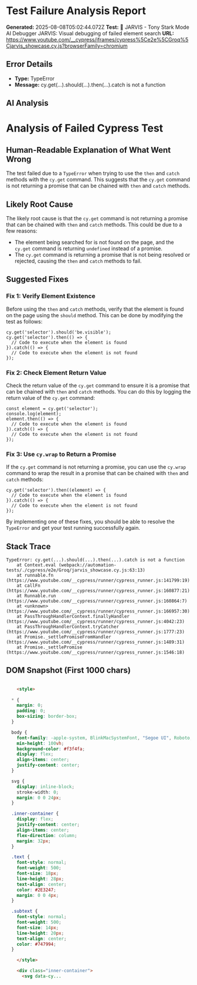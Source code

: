 
# Test Failure Analysis Report

**Generated:** 2025-08-08T05:02:44.072Z
**Test:** 🤖 JARVIS - Tony Stark Mode AI Debugger JARVIS: Visual debugging of failed element search
**URL:** https://www.youtube.com/__cypress/iframes/cypress%5Ce2e%5CGroq%5Cjarvis_showcase.cy.js?browserFamily=chromium

## Error Details
- **Type:** TypeError
- **Message:** cy.get(...).should(...).then(...).catch is not a function

## AI Analysis
# Analysis of Failed Cypress Test

## Human-Readable Explanation of What Went Wrong

The test failed due to a `TypeError` when trying to use the `then` and `catch` methods with the `cy.get` command. This suggests that the `cy.get` command is not returning a promise that can be chained with `then` and `catch` methods.

## Likely Root Cause

The likely root cause is that the `cy.get` command is not returning a promise that can be chained with `then` and `catch` methods. This could be due to a few reasons:

* The element being searched for is not found on the page, and the `cy.get` command is returning `undefined` instead of a promise.
* The `cy.get` command is returning a promise that is not being resolved or rejected, causing the `then` and `catch` methods to fail.

## Suggested Fixes

### Fix 1: Verify Element Existence

Before using the `then` and `catch` methods, verify that the element is found on the page using the `should` method. This can be done by modifying the test as follows:
```cypress
cy.get('selector').should('be.visible');
cy.get('selector').then(() => {
  // Code to execute when the element is found
}).catch(() => {
  // Code to execute when the element is not found
});
```
### Fix 2: Check Element Return Value

Check the return value of the `cy.get` command to ensure it is a promise that can be chained with `then` and `catch` methods. You can do this by logging the return value of the `cy.get` command:
```cypress
const element = cy.get('selector');
console.log(element);
element.then(() => {
  // Code to execute when the element is found
}).catch(() => {
  // Code to execute when the element is not found
});
```
### Fix 3: Use `cy.wrap` to Return a Promise

If the `cy.get` command is not returning a promise, you can use the `cy.wrap` command to wrap the result in a promise that can be chained with `then` and `catch` methods:
```cypress
cy.get('selector').then((element) => {
  // Code to execute when the element is found
}).catch(() => {
  // Code to execute when the element is not found
});
```
By implementing one of these fixes, you should be able to resolve the `TypeError` and get your test running successfully again.

## Stack Trace
```
TypeError: cy.get(...).should(...).then(...).catch is not a function
    at Context.eval (webpack://automation-tests/./cypress/e2e/Groq/jarvis_showcase.cy.js:63:13)
    at runnable.fn (https://www.youtube.com/__cypress/runner/cypress_runner.js:141799:19)
    at callFn (https://www.youtube.com/__cypress/runner/cypress_runner.js:160877:21)
    at Runnable.run (https://www.youtube.com/__cypress/runner/cypress_runner.js:160864:7)
    at <unknown> (https://www.youtube.com/__cypress/runner/cypress_runner.js:166957:30)
    at PassThroughHandlerContext.finallyHandler (https://www.youtube.com/__cypress/runner/cypress_runner.js:4042:23)
    at PassThroughHandlerContext.tryCatcher (https://www.youtube.com/__cypress/runner/cypress_runner.js:1777:23)
    at Promise._settlePromiseFromHandler (https://www.youtube.com/__cypress/runner/cypress_runner.js:1489:31)
    at Promise._settlePromise (https://www.youtube.com/__cypress/runner/cypress_runner.js:1546:18)
```

## DOM Snapshot (First 1000 chars)
```html

    <style>
      
  * { 
    margin: 0;
    padding: 0;
    box-sizing: border-box;
  }

  body {
    font-family: -apple-system, BlinkMacSystemFont, "Segoe UI", Roboto, Oxygen-Sans, Ubuntu, Cantarell, "Helvetica Neue", Helvetica, Arial, sans-serif;
    min-height: 100vh;
    background-color: #f3f4fa;
    display: flex;
    align-items: center;
    justify-content: center;
  }

  svg {
    display: inline-block;
    stroke-width: 0;
    margin: 0 0 24px;
  }

  .inner-container {
    display: flex;
    justify-content: center;
    align-items: center;
    flex-direction: column;
    margin: 32px;
  }

  .text {
    font-style: normal;
    font-weight: 500;
    font-size: 18px;
    line-height: 28px;
    text-align: center;
    color: #2E3247;
    margin: 0 0 4px;
  }

  .subtext {
    font-style: normal;
    font-weight: 500;
    font-size: 14px;
    line-height: 20px;
    text-align: center;
    color: #747994;
  }

    </style>

    <div class="inner-container">
      <svg data-cy...
```
